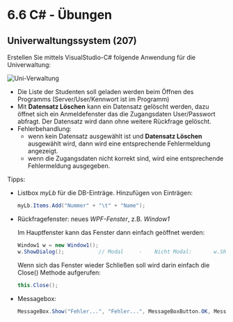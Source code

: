 # 6.6 C# - Übungen

## Univerwaltungssystem (207)

Erstellen Sie mittels VisualStudio-C# folgende Anwendung für die Univerwaltung:

![Uni-Verwaltung](../assets/csharp_univerw.png)

- Die Liste der Studenten soll geladen werden beim Öffnen des Programms (Server/User/Kennwort ist im Programm)
- Mit **Datensatz Löschen** kann ein Datensatz gelöscht werden, dazu öffnet sich ein Anmeldefenster das die Zugangsdaten User/Passwort abfragt. Der Datensatz wird dann ohne weitere Rückfrage gelöscht.
- Fehlerbehandlung:
  - wenn kein Datensatz ausgewählt ist und **Datensatz Löschen** ausgewählt wird, dann wird eine entsprechende Fehlermeldung angezeigt.
  - wenn die Zugangsdaten nicht korrekt sind, wird eine entsprechende Fehlermeldung ausgegeben.

Tipps:

- Listbox *myLb* für die DB-Einträge. Hinzufügen von Einträgen:

  ```c#
  myLb.Items.Add("Nummer" + "\t" + "Name");
  ```

- Rückfragefenster: neues *WPF-Fenster*, z.B. *Window1*

  Im Hauptfenster kann das Fenster dann einfach geöffnet werden:

  ```c#
  Window1 w = new Window1();
  w.ShowDialog();			// Modal     -    Nicht Modal:       w.Show()
  ```

  Wenn sich das Fenster wieder Schließen soll wird darin einfach die Close() Methode aufgerufen:

  ```c#
  this.Close();
  ```

- Messagebox: 

  ```c#
  MessageBox.Show("Fehler...", "Fehler...", MessageBoxButton.OK, MessageBoxImage.Error);
  ```
